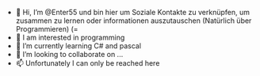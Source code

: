 - 👋 Hi, I’m @Enter55 und bin hier um Soziale Kontakte zu verknüpfen, um zusammen zu lernen oder informationen auszutauschen (Natürlich über Programmieren) (=
- 👀 I am interested in programming
- 🌱 I’m currently learning C# and pascal
- 💞️ I’m looking to collaborate on ...
- 📫 Unfortunately I can only be reached here

<!---
Enter55/Enter55 is a ✨ special ✨ repository because its `README.md` (this file) appears on your GitHub profile.
You can click the Preview link to take a look at your changes.
--->
